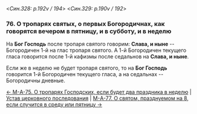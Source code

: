 
<*Син.328: p.192v / 194*>
<*Син.329: p.190v / 192*>

### 76. О тропарях святых, о первых Богородичнах, как говорятся вечером в пятницу, и в субботу, и в неделю

На **Бог Господь** после тропаря святого говорим:
**Слава, и ныне** -- Богородичен 1-й на глас тропаря святого.
А 1-й Богородичен текущего гласа говорится после 1-й кафизмы после седальнов
на **Слава, и ныне**.

Если же в неделю не будет тропаря святого, то на **Бог Господь** говорится 1-й Богородичен
текущего гласа, а на седальнах -- Богородичны дневные.

[← М-A-75. О тропарях Господских, если будет два праздника в неделю](m_a_075)
| [Устав церковного последования](README.md)
| [М-A-77. О святом, празднуемом на 8, если случится в среду или пятницу →](m_a_077.md)
